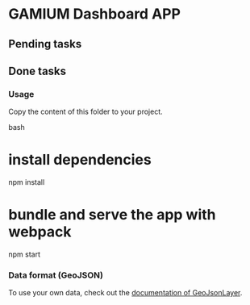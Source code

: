 # GAMIUM Dashboard APP

## Pending tasks

## Done tasks

### Usage

Copy the content of this folder to your project. 

bash
# install dependencies
npm install
# bundle and serve the app with webpack
npm start


### Data format (GeoJSON)

To use your own data, check out
the [documentation of GeoJsonLayer](../../../docs/api-reference/layers/geojson-layer.md).